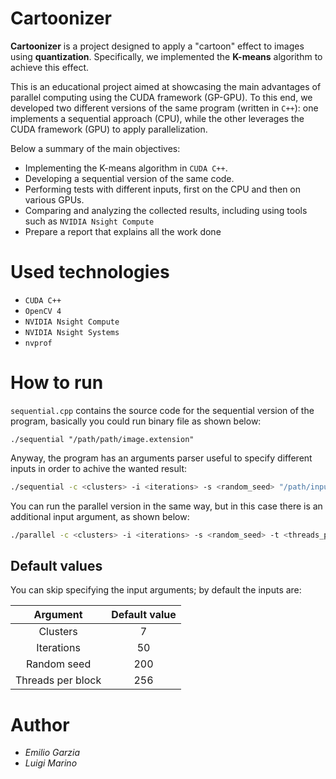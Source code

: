 # Cartoonizer

**Cartoonizer** is a project designed to apply a "cartoon" effect to images using **quantization**. Specifically, we implemented the **K-means** algorithm to achieve this effect.

This is an educational project aimed at showcasing the main advantages of parallel computing using the CUDA framework (GP-GPU). To this end, we developed two different versions of the same program (written in `C++`): one implements a sequential approach (CPU), while the other leverages the CUDA framework (GPU) to apply parallelization.

Below a summary of the main objectives:

- Implementing the K-means algorithm in `CUDA C++`.
- Developing a sequential version of the same code.
- Performing tests with different inputs, first on the CPU and then on various GPUs.
- Comparing and analyzing the collected results, including using tools such as `NVIDIA Nsight Compute`
- Prepare a report that explains all the work done

# Used technologies

* `CUDA C++`
* `OpenCV 4`
* `NVIDIA Nsight Compute`
* `NVIDIA Nsight Systems`
* `nvprof`

# How to run

`sequential.cpp` contains the source code for the sequential version of the program, basically you could run binary file as shown below:

```shell
./sequential "/path/path/image.extension"
```

Anyway, the program has an arguments parser useful to specify different inputs in order to achive the wanted result:

```bash
./sequential -c <clusters> -i <iterations> -s <random_seed> "/path/input_image.jpg" "/path/output_image.jpg"
```

You can run the parallel version in the same way, but in this case there is  an additional input argument, as shown below:

```bash
./parallel -c <clusters> -i <iterations> -s <random_seed> -t <threads_per_block> "/path/input_image.jpg" "/path/output_image.jpg"
```

## Default values

You can skip specifying the input arguments; by default the inputs are:

| Argument | Default value |
|:-:|:-:|
| Clusters | 7 |
| Iterations | 50 |
| Random seed | 200 |
| Threads per block | 256 |

# Author

* *Emilio Garzia*
* *Luigi Marino*
